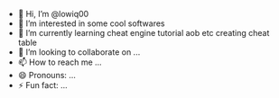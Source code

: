 - 👋 Hi, I’m @lowiq00
- 👀 I’m interested in some cool softwares
- 🌱 I’m currently learning cheat engine tutorial aob etc creating cheat table 
- 💞️ I’m looking to collaborate on ...
- 📫 How to reach me ...
- 😄 Pronouns: ...
- ⚡ Fun fact: ...

<!---
lowiq00/lowiq00 is a ✨ special ✨ repository because its `README.md` (this file) appears on your GitHub profile.
You can click the Preview link to take a look at your changes.
--->
